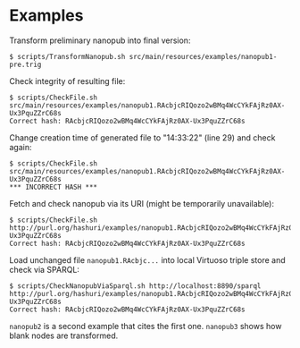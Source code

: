 Examples
========

Transform preliminary nanopub into final version:

    $ scripts/TransformNanopub.sh src/main/resources/examples/nanopub1-pre.trig

Check integrity of resulting file:

    $ scripts/CheckFile.sh src/main/resources/examples/nanopub1.RAcbjcRIQozo2wBMq4WcCYkFAjRz0AX-Ux3PquZZrC68s
    Correct hash: RAcbjcRIQozo2wBMq4WcCYkFAjRz0AX-Ux3PquZZrC68s

Change creation time of generated file to "14:33:22" (line 29) and check again:

    $ scripts/CheckFile.sh src/main/resources/examples/nanopub1.RAcbjcRIQozo2wBMq4WcCYkFAjRz0AX-Ux3PquZZrC68s
    *** INCORRECT HASH ***

Fetch and check nanopub via its URI (might be temporarily unavailable):

    $ scripts/CheckFile.sh http://purl.org/hashuri/examples/nanopub1.RAcbjcRIQozo2wBMq4WcCYkFAjRz0AX-Ux3PquZZrC68s
    Correct hash: RAcbjcRIQozo2wBMq4WcCYkFAjRz0AX-Ux3PquZZrC68s

Load unchanged file `nanopub1.RAcbjc...` into local Virtuoso triple store and check via SPARQL:

    $ scripts/CheckNanopubViaSparql.sh http://localhost:8890/sparql http://purl.org/hashuri/examples/nanopub1.RAcbjcRIQozo2wBMq4WcCYkFAjRz0AX-Ux3PquZZrC68s
    Correct hash: RAcbjcRIQozo2wBMq4WcCYkFAjRz0AX-Ux3PquZZrC68s

`nanopub2` is a second example that cites the first one. `nanopub3` shows how blank nodes are
transformed.
